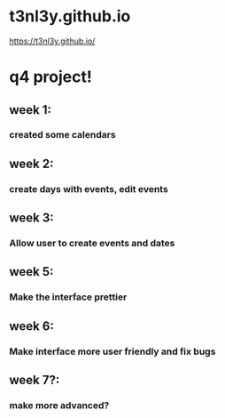 # t3nl3y.github.io
https://t3nl3y.github.io/
# q4 project!
## week 1:
### created some calendars
## week 2:
### create days with events, edit events
## week 3:
### Allow user to create events and dates
## week 5:
### Make the interface prettier
## week 6:
### Make interface more user friendly and fix bugs
## week 7?:
### make more advanced?
